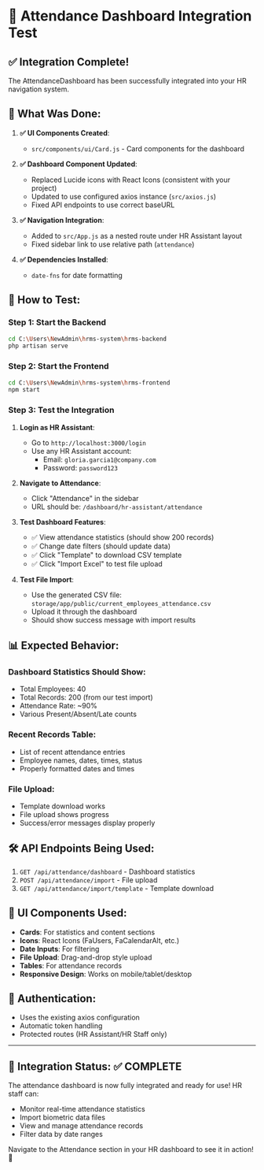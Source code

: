 # 🎯 Attendance Dashboard Integration Test

## ✅ **Integration Complete!**

The AttendanceDashboard has been successfully integrated into your HR navigation system.

## 📍 **What Was Done:**

1. **✅ UI Components Created**: 
   - `src/components/ui/Card.js` - Card components for the dashboard

2. **✅ Dashboard Component Updated**:
   - Replaced Lucide icons with React Icons (consistent with your project)
   - Updated to use configured axios instance (`src/axios.js`)
   - Fixed API endpoints to use correct baseURL

3. **✅ Navigation Integration**:
   - Added to `src/App.js` as a nested route under HR Assistant layout
   - Fixed sidebar link to use relative path (`attendance`)

4. **✅ Dependencies Installed**:
   - `date-fns` for date formatting

## 🚀 **How to Test:**

### **Step 1: Start the Backend**
```bash
cd C:\Users\NewAdmin\hrms-system\hrms-backend
php artisan serve
```

### **Step 2: Start the Frontend**
```bash
cd C:\Users\NewAdmin\hrms-system\hrms-frontend
npm start
```

### **Step 3: Test the Integration**

1. **Login as HR Assistant**:
   - Go to `http://localhost:3000/login`
   - Use any HR Assistant account:
     - Email: `gloria.garcia1@company.com`
     - Password: `password123`

2. **Navigate to Attendance**:
   - Click "Attendance" in the sidebar
   - URL should be: `/dashboard/hr-assistant/attendance`

3. **Test Dashboard Features**:
   - ✅ View attendance statistics (should show 200 records)
   - ✅ Change date filters (should update data)
   - ✅ Click "Template" to download CSV template
   - ✅ Click "Import Excel" to test file upload

4. **Test File Import**:
   - Use the generated CSV file: `storage/app/public/current_employees_attendance.csv`
   - Upload it through the dashboard
   - Should show success message with import results

## 📊 **Expected Behavior:**

### **Dashboard Statistics Should Show**:
- Total Employees: 40
- Total Records: 200 (from our test import)
- Attendance Rate: ~90%
- Various Present/Absent/Late counts

### **Recent Records Table**:
- List of recent attendance entries
- Employee names, dates, times, status
- Properly formatted dates and times

### **File Upload**:
- Template download works
- File upload shows progress
- Success/error messages display properly

## 🛠️ **API Endpoints Being Used**:

1. `GET /api/attendance/dashboard` - Dashboard statistics
2. `POST /api/attendance/import` - File upload
3. `GET /api/attendance/import/template` - Template download

## 🎨 **UI Components Used**:

- **Cards**: For statistics and content sections
- **Icons**: React Icons (FaUsers, FaCalendarAlt, etc.)
- **Date Inputs**: For filtering
- **File Upload**: Drag-and-drop style upload
- **Tables**: For attendance records
- **Responsive Design**: Works on mobile/tablet/desktop

## 🔐 **Authentication**:

- Uses the existing axios configuration
- Automatic token handling
- Protected routes (HR Assistant/HR Staff only)

---

## 🎯 **Integration Status: ✅ COMPLETE**

The attendance dashboard is now fully integrated and ready for use! HR staff can:
- Monitor real-time attendance statistics
- Import biometric data files
- View and manage attendance records
- Filter data by date ranges

Navigate to the Attendance section in your HR dashboard to see it in action! 🚀